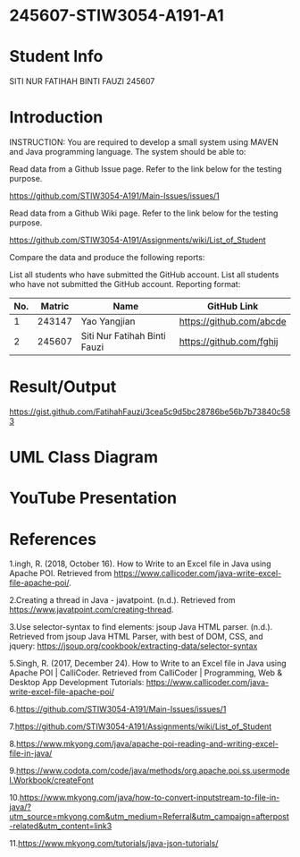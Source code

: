 # 245607-STIW3054-A191-A1
# Student Info
SITI NUR FATIHAH BINTI FAUZI 245607
# Introduction
INSTRUCTION:
You are required to develop a small system using MAVEN and Java programming language. The system should be able to:

Read data from a Github Issue page. Refer to the link below for the testing purpose.

https://github.com/STIW3054-A191/Main-Issues/issues/1

Read data from a Github Wiki page. Refer to the link below for the testing purpose.

https://github.com/STIW3054-A191/Assignments/wiki/List_of_Student

Compare the data and produce the following reports:

List all students who have submitted the GitHub account.
List all students who have not submitted the GitHub account.
Reporting format:

| No. | Matric | Name                                  | GitHub Link                 |
|-----|--------|---------------------------------------|-----------------------------|
| 1   | 243147 | Yao Yangjian                          | https://github.com/abcde    |
| 2   | 245607 | Siti Nur Fatihah Binti Fauzi          | https://github.com/fghij    |



# Result/Output
https://gist.github.com/FatihahFauzi/3cea5c9d5bc28786be56b7b73840c583
# UML Class Diagram

# YouTube Presentation
# References
1.ingh, R. (2018, October 16). How to Write to an Excel file in Java using Apache POI. Retrieved from https://www.callicoder.com/java-write-excel-file-apache-poi/.

2.Creating a thread in Java - javatpoint. (n.d.). Retrieved from https://www.javatpoint.com/creating-thread.

3.Use selector-syntax to find elements: jsoup Java HTML parser. (n.d.). Retrieved from jsoup Java HTML Parser, with best of DOM, CSS, and jquery: https://jsoup.org/cookbook/extracting-data/selector-syntax


5.Singh, R. (2017, December 24). How to Write to an Excel file in Java using Apache POI | CalliCoder. Retrieved from CalliCoder | Programming, Web & Desktop App Development Tutorials: https://www.callicoder.com/java-write-excel-file-apache-poi/

6.https://github.com/STIW3054-A191/Main-Issues/issues/1

7.https://github.com/STIW3054-A191/Assignments/wiki/List_of_Student

8.https://www.mkyong.com/java/apache-poi-reading-and-writing-excel-file-in-java/

9.https://www.codota.com/code/java/methods/org.apache.poi.ss.usermodel.Workbook/createFont

10.https://www.mkyong.com/java/how-to-convert-inputstream-to-file-in-java/?utm_source=mkyong.com&utm_medium=Referral&utm_campaign=afterpost-related&utm_content=link3


11.https://www.mkyong.com/tutorials/java-json-tutorials/

